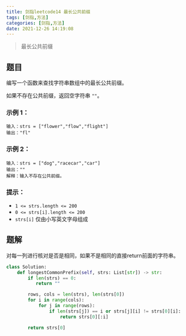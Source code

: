```yaml
---
title: 剑指leetcode14 最长公共前缀
tags: [剑指,方法]
categories: [剑指,方法]
date: 2021-12-26 14:19:08
---
```


>最长公共前缀

## 题目

编写一个函数来查找字符串数组中的最长公共前缀。

如果不存在公共前缀，返回空字符串 `""`。

### 示例 1：

```
输入：strs = ["flower","flow","flight"]
输出："fl"
```

### 示例 2：

```
输入：strs = ["dog","racecar","car"]
输出：""
解释：输入不存在公共前缀。
```

### 提示：

- `1 <= strs.length <= 200`
- `0 <= strs[i].length <= 200`
- `strs[i]` 仅由小写英文字母组成

## 题解

对每一列进行核对是否是相同，如果不是相同的直接return前面的字符串。

```python
class Solution:
    def longestCommonPrefix(self, strs: List[str]) -> str:
        if len(strs) == 0:
           return ""

        rows, cols = len(strs), len(strs[0])
        for i in range(cols):
            for j in range(rows):
                if len(strs[j]) == i or strs[j][i] != strs[0][i]:
                    return strs[0][:i]

        return strs[0]
```

